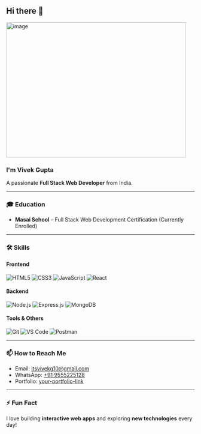 ## Hi there 👋

<img width="480" height="360" alt="image" src="https://github.com/user-attachments/assets/2c347d66-55e8-485c-85fe-82345fb960ac" />

### I'm Vivek Gupta
A passionate **Full Stack Web Developer** from India.

---

### 🎓 Education
- **Masai School** – Full Stack Web Development Certification (Currently Enrolled)

---

### 🛠️ Skills

#### Frontend
![HTML5](https://img.shields.io/badge/HTML5-E34F26?style=for-the-badge&logo=html5&logoColor=white)
![CSS3](https://img.shields.io/badge/CSS3-1572B6?style=for-the-badge&logo=css3&logoColor=white)
![JavaScript](https://img.shields.io/badge/JavaScript-F7DF1E?style=for-the-badge&logo=javascript&logoColor=black)
![React](https://img.shields.io/badge/React-20232A?style=for-the-badge&logo=react&logoColor=61DAFB)

#### Backend
![Node.js](https://img.shields.io/badge/Node.js-43853D?style=for-the-badge&logo=node.js&logoColor=white)
![Express.js](https://img.shields.io/badge/Express.js-404D59?style=for-the-badge)
![MongoDB](https://img.shields.io/badge/MongoDB-4EA94B?style=for-the-badge&logo=mongodb&logoColor=white)

#### Tools & Others
![Git](https://img.shields.io/badge/GIT-E44C30?style=for-the-badge&logo=git&logoColor=white)
![VS Code](https://img.shields.io/badge/VS_Code-0078D7?style=for-the-badge&logo=visual-studio-code&logoColor=white)
![Postman](https://img.shields.io/badge/Postman-FD6C35?style=for-the-badge&logo=postman&logoColor=white)

---

### 📫 How to Reach Me
- Email: itsvivekg10@gmail.com  
- WhatsApp: [+91 9555225128](https://wa.me/919555225128)  
- Portfolio: [your-portfolio-link](https://vivekportfolio-chi-seven.vercel.app/)

---

### ⚡ Fun Fact
I love building **interactive web apps** and exploring **new technologies** every day!
